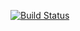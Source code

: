 [![Build Status](https://travis-ci.com/garrett1001/MyFirstExample.svg?branch=master)](https://travis-ci.com/garrett1001/MyFirstExample)
